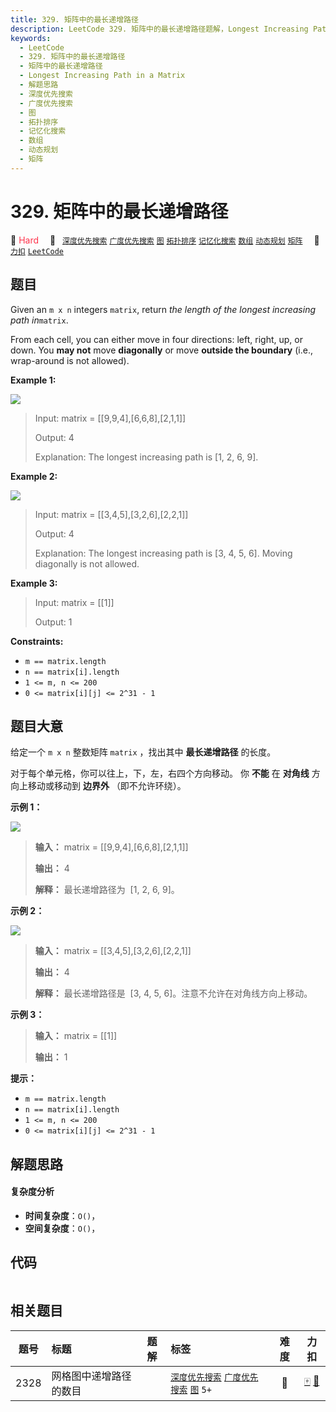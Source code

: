 ```yaml
---
title: 329. 矩阵中的最长递增路径
description: LeetCode 329. 矩阵中的最长递增路径题解，Longest Increasing Path in a Matrix，包含解题思路、复杂度分析以及完整的 JavaScript 代码实现。
keywords:
  - LeetCode
  - 329. 矩阵中的最长递增路径
  - 矩阵中的最长递增路径
  - Longest Increasing Path in a Matrix
  - 解题思路
  - 深度优先搜索
  - 广度优先搜索
  - 图
  - 拓扑排序
  - 记忆化搜索
  - 数组
  - 动态规划
  - 矩阵
---
```


# 329. 矩阵中的最长递增路径

🔴 <font color=#ff334b>Hard</font>&emsp; 🔖&ensp; [`深度优先搜索`](/tag/depth-first-search.md) [`广度优先搜索`](/tag/breadth-first-search.md) [`图`](/tag/graph.md) [`拓扑排序`](/tag/topological-sort.md) [`记忆化搜索`](/tag/memoization.md) [`数组`](/tag/array.md) [`动态规划`](/tag/dynamic-programming.md) [`矩阵`](/tag/matrix.md)&emsp; 🔗&ensp;[`力扣`](https://leetcode.cn/problems/longest-increasing-path-in-a-matrix) [`LeetCode`](https://leetcode.com/problems/longest-increasing-path-in-a-matrix)

## 题目

Given an `m x n` integers `matrix`, return _the length of the longest
increasing path in_`matrix`.

From each cell, you can either move in four directions: left, right, up, or
down. You **may not** move **diagonally** or move **outside the boundary**
(i.e., wrap-around is not allowed).

**Example 1:**

![](https://assets.leetcode.com/uploads/2021/01/05/grid1.jpg)

> Input: matrix = [[9,9,4],[6,6,8],[2,1,1]]
>
> Output: 4
>
> Explanation: The longest increasing path is [1, 2, 6, 9].

**Example 2:**

![](https://assets.leetcode.com/uploads/2021/01/27/tmp-grid.jpg)

> Input: matrix = [[3,4,5],[3,2,6],[2,2,1]]
>
> Output: 4
>
> Explanation: The longest increasing path is [3, 4, 5, 6]. Moving diagonally is not allowed.

**Example 3:**

> Input: matrix = [[1]]
>
> Output: 1

**Constraints:**

- `m == matrix.length`
- `n == matrix[i].length`
- `1 <= m, n <= 200`
- `0 <= matrix[i][j] <= 2^31 - 1`

## 题目大意

给定一个 `m x n` 整数矩阵 `matrix` ，找出其中 **最长递增路径** 的长度。

对于每个单元格，你可以往上，下，左，右四个方向移动。 你 **不能** 在 **对角线** 方向上移动或移动到 **边界外** （即不允许环绕）。

**示例 1：**

![](https://assets.leetcode.com/uploads/2021/01/05/grid1.jpg)

> **输入：** matrix = [[9,9,4],[6,6,8],[2,1,1]]
>
> **输出：** 4
>
> **解释：** 最长递增路径为  [1, 2, 6, 9]。

**示例 2：**

![](https://assets.leetcode.com/uploads/2021/01/27/tmp-grid.jpg)

> **输入：** matrix = [[3,4,5],[3,2,6],[2,2,1]]
>
> **输出：** 4
>
> **解释：** 最长递增路径是  [3, 4, 5, 6]。注意不允许在对角线方向上移动。

**示例 3：**

> **输入：** matrix = [[1]]
>
> **输出：** 1

**提示：**

- `m == matrix.length`
- `n == matrix[i].length`
- `1 <= m, n <= 200`
- `0 <= matrix[i][j] <= 2^31 - 1`

## 解题思路

#### 复杂度分析

- **时间复杂度**：`O()`，
- **空间复杂度**：`O()`，

## 代码

```javascript

```

## 相关题目

<!-- prettier-ignore -->
| 题号 | 标题 | 题解 | 标签 | 难度 | 力扣 |
| :------: | :------ | :------: | :------ | :------: | :------: |
| 2328 | 网格图中递增路径的数目 |  |  [`深度优先搜索`](/tag/depth-first-search.md) [`广度优先搜索`](/tag/breadth-first-search.md) [`图`](/tag/graph.md) `5+` | 🔴 | [🀄️](https://leetcode.cn/problems/number-of-increasing-paths-in-a-grid) [🔗](https://leetcode.com/problems/number-of-increasing-paths-in-a-grid) |
